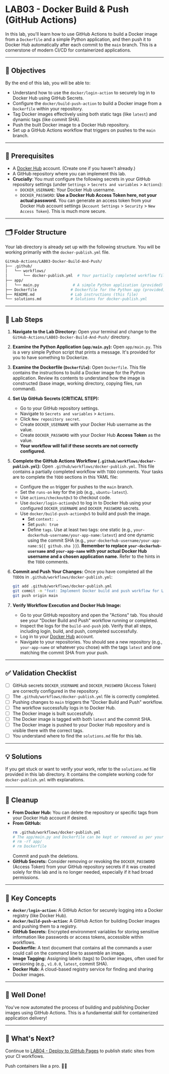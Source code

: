 # LAB03 - Docker Build & Push (GitHub Actions)

In this lab, you'll learn how to use GitHub Actions to build a Docker image from a `Dockerfile` and a simple Python application, and then push it to Docker Hub automatically after each commit to the `main` branch. This is a cornerstone of modern CI/CD for containerized applications.

---

## 🎯 Objectives

By the end of this lab, you will be able to:
- Understand how to use the `docker/login-action` to securely log in to Docker Hub using GitHub Secrets.
- Configure the `docker/build-push-action` to build a Docker image from a `Dockerfile` within your repository.
- Tag Docker images effectively using both static tags (like `latest`) and dynamic tags (like commit SHA).
- Push the built Docker image to a Docker Hub repository.
- Set up a GitHub Actions workflow that triggers on pushes to the `main` branch.

---

## 🧰 Prerequisites

- A [Docker Hub](https://hub.docker.com/) account. (Create one if you haven't already.)
- A GitHub repository where you can implement this lab.
- **Crucially**: You must configure the following secrets in your GitHub repository settings (under `Settings` > `Secrets and variables` > `Actions`):
    - `DOCKER_USERNAME`: Your Docker Hub username.
    - `DOCKER_PASSWORD`: **Use a Docker Hub Access Token here, not your actual password.** You can generate an access token from your Docker Hub account settings (`Account Settings` > `Security` > `New Access Token`). This is much more secure.

---

## 🗂️ Folder Structure

Your lab directory is already set up with the following structure. You will be working primarily with the `docker-publish.yml` file.

```bash
GitHub-Actions/LAB03-Docker-Build-And-Push/
├── .github/
│   └── workflows/
│       └── docker-publish.yml  # Your partially completed workflow file with TODOs
├── app/
│   └── main.py               # A simple Python application (provided)
├── Dockerfile               # Dockerfile for the Python app (provided)
├── README.md                # Lab instructions (this file)
└── solutions.md             # Solutions for docker-publish.yml
```

---

## 🚀 Lab Steps

1.  **Navigate to the Lab Directory:**
    Open your terminal and change to the `GitHub-Actions/LAB03-Docker-Build-And-Push/` directory.

2.  **Examine the Python Application (`app/main.py`):**
    Open `app/main.py`. This is a very simple Python script that prints a message. It's provided for you to have something to Dockerize.

3.  **Examine the Dockerfile (`Dockerfile`):**
    Open `Dockerfile`. This file contains the instructions to build a Docker image for the Python application. Review its contents to understand how the image is constructed (base image, working directory, copying files, run command).

4.  **Set Up GitHub Secrets (CRITICAL STEP):**
    *   Go to your GitHub repository settings.
    *   Navigate to `Secrets and variables` > `Actions`.
    *   Click `New repository secret`.
    *   Create `DOCKER_USERNAME` with your Docker Hub username as the value.
    *   Create `DOCKER_PASSWORD` with your Docker Hub **Access Token** as the value.
    *   **Your workflow will fail if these secrets are not correctly configured.**

5.  **Complete the GitHub Actions Workflow (`.github/workflows/docker-publish.yml`):**
    Open `.github/workflows/docker-publish.yml`. This file contains a partially completed workflow with `TODO` comments.
    Your tasks are to complete the `TODO` sections in this YAML file:
    *   Configure the `on` trigger for pushes to the `main` branch.
    *   Set the `runs-on` key for the job (e.g., `ubuntu-latest`).
    *   Use `actions/checkout@v3` to checkout code.
    *   Use `docker/login-action@v3` to log in to Docker Hub using your configured `DOCKER_USERNAME` and `DOCKER_PASSWORD` secrets.
    *   Use `docker/build-push-action@v5` to build and push the image.
        *   Set `context: .`
        *   Set `push: true`
        *   Define `tags`. Use at least two tags: one static (e.g., `your-dockerhub-username/your-app-name:latest`) and one dynamic using the commit SHA (e.g., `your-dockerhub-username/your-app-name:${{ github.sha }}`). **Remember to replace `your-dockerhub-username` and `your-app-name` with your actual Docker Hub username and a chosen application name.**
    Refer to the hints in the `TODO` comments.

6.  **Commit and Push Your Changes:**
    Once you have completed all the `TODO`s in `.github/workflows/docker-publish.yml`:
    ```bash
    git add .github/workflows/docker-publish.yml
    git commit -m "feat: Implement Docker build and push workflow for LAB03"
    git push origin main
    ```

7.  **Verify Workflow Execution and Docker Hub Image:**
    *   Go to your GitHub repository and open the "Actions" tab. You should see your "Docker Build and Push" workflow running or completed.
    *   Inspect the logs for the `build-and-push` job. Verify that all steps, including login, build, and push, completed successfully.
    *   Log in to your [Docker Hub](https://hub.docker.com/) account.
    *   Navigate to your repositories. You should see a new repository (e.g., `your-app-name` or whatever you chose) with the tags `latest` and one matching the commit SHA from your push.

---

## ✅ Validation Checklist

- [ ] GitHub secrets `DOCKER_USERNAME` and `DOCKER_PASSWORD` (Access Token) are correctly configured in the repository.
- [ ] The `.github/workflows/docker-publish.yml` file is correctly completed.
- [ ] Pushing changes to `main` triggers the "Docker Build and Push" workflow.
- [ ] The workflow successfully logs in to Docker Hub.
- [ ] The Docker image is built successfully.
- [ ] The Docker image is tagged with both `latest` and the commit SHA.
- [ ] The Docker image is pushed to your Docker Hub repository and is visible there with the correct tags.
- [ ] You understand where to find the `solutions.md` file for this lab.

---

## 💡 Solutions

If you get stuck or want to verify your work, refer to the `solutions.md` file provided in this lab directory. It contains the complete working code for `docker-publish.yml` with explanations.

---

## 🧹 Cleanup

-   **From Docker Hub:** You can delete the repository or specific tags from your Docker Hub account if desired.
-   **From GitHub:**
    ```bash
    rm .github/workflows/docker-publish.yml
    # The app/main.py and Dockerfile can be kept or removed as per your preference.
    # rm -rf app/
    # rm Dockerfile
    ```
    Commit and push the deletions.
-   **GitHub Secrets:** Consider removing or revoking the `DOCKER_PASSWORD` (Access Token) from your GitHub repository secrets if it was created solely for this lab and is no longer needed, especially if it had broad permissions.

---

## 🧠 Key Concepts

-   **`docker/login-action`:** A GitHub Action for securely logging into a Docker registry (like Docker Hub).
-   **`docker/build-push-action`:** A GitHub Action for building Docker images and pushing them to a registry.
-   **GitHub Secrets:** Encrypted environment variables for storing sensitive information like passwords or access tokens, accessible within workflows.
-   **Dockerfile:** A text document that contains all the commands a user could call on the command line to assemble an image.
-   **Image Tagging:** Assigning labels (tags) to Docker images, often used for versioning (e.g., `v1.0.0`, `latest`, commit SHA).
-   **Docker Hub:** A cloud-based registry service for finding and sharing Docker images.

---

## 🌟 Well Done!

You've now automated the process of building and publishing Docker images using GitHub Actions. This is a fundamental skill for containerized application delivery!

---

## 🔁 What's Next?
Continue to [LAB04 - Deploy to GitHub Pages](../LAB04-Deploy-GitHub-Pages/) to publish static sites from your CI workflows.

Push containers like a pro. 🐳🚀